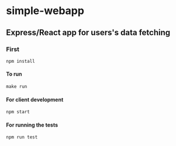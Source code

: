 # simple-webapp

## Express/React app for users's data fetching

### First
```
npm install
```

#### To run
```
make run
```
#### For client development
```
npm start
```
#### For running the tests
```
npm run test
```